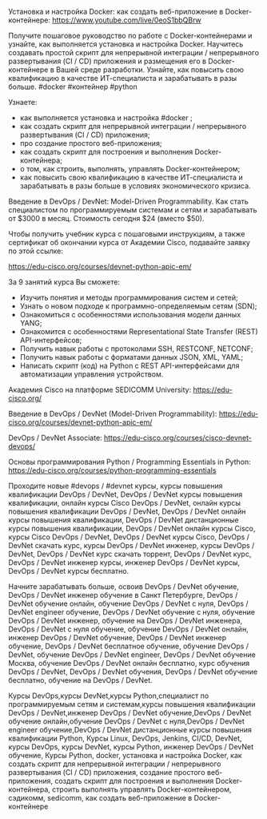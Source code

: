 Установка и настройка Docker: как создать веб-приложение в Docker-контейнере: https://www.youtube.com/live/0eoS1bbQBrw

Получите пошаговое руководство по работе с Docker-контейнерами и узнайте, как выполняется установка и настройка Docker. Научитесь создавать простой скрипт для непрерывной интеграции / непрерывного развертывания (CI / CD) приложения и размещения его в Docker-контейнере в Вашей среде разработки. Узнайте, как повысить свою квалификацию в качестве ИТ-специалиста и зарабатывать в разы больше. #docker #контейнер #python 

Узнаете:
- как выполняется установка и настройка #docker ;
- как создать скрипт для непрерывной интеграции / непрерывного развертывания (CI / CD) приложения;
- про создание простого веб-приложения;
- как создать скрипт для построения и выполнения Docker-контейнера;
- о том, как строить, выполнять, управлять Docker-контейнером;
- как повысить свою квалификацию в качестве ИТ-специалиста и зарабатывать в разы больше в условиях экономического кризиса.

Введение в DevOps / DevNet: Model-Driven Programmability. Как стать специалистом по программируемым системам и сетям и зарабатывать от $3000 в месяц.
Стоимость сегодня $24 (вместо $50).

Чтобы получить учебник курса с пошаговыми инструкциям,  а также сертификат об окончании курса от Академии Cisco, подавайте заявку по этой ссылке:

https://edu-cisco.org/courses/devnet-python-apic-em/

За 9 занятий курса Вы cможете:
- Изучить понятия и методы программирования систем и сетей;
- Узнать о новом подходе к программно-определяемым сетям (SDN);
- Ознакомиться с особенностями использования модели данных YANG; 
- Ознакомится с особенностями Representational State Transfer (REST) API-интерфейсов;
- Получить навык работы с протоколами SSH, RESTCONF, NETCONF; 
- Получить навык работы с форматами данных JSON, XML, YAML;
- Написать скрипт (код) на Python с REST API-интерфейсами для автоматизации управления устройством.



Академия Cisco на платформе SEDICOMM University: https://edu-cisco.org/

Введение в DevOps / DevNet (Model-Driven Programmability): https://edu-cisco.org/courses/devnet-python-apic-em/

DevOps / DevNet Associate: https://edu-cisco.org/courses/cisco-devnet-devops/

Основы программирования Python / Programming Essentials in Python: https://edu-cisco.org/courses/python-programming-essentials

Проходите новые #devops  / #devnet  курсы, курсы повышения квалификации DevOps / DevNet, DevOps / DevNet курсы повышения квалификации, онлайн курсы Cisco DevOps / DevNet, онлайн курсы повышения квалификации DevOps / DevNet, DevOps / DevNet онлайн курсы повышения квалификации, DevOps / DevNet дистанционные курсы повышения квалификации, DevOps / DevNet онлайн курсы Cisco, курсы Cisco DevOps / DevNet, DevOps / DevNet курсы Cisco, DevOps / DevNet скачать курс, курсы DevOps / DevNet инженер, курсы DevOps / DevNet, DevOps / DevNet курс скачать торрент, DevOps / DevNet курс, DevOps / DevNet инженер курсы, инженер DevOps / DevNet курсы, DevOps / DevNet курсы бесплатно.

Начните зарабатывать больше, освоив DevOps / DevNet обучение, DevOps / DevNet инженер обучение в Санкт Петербурге, DevOps / DevNet обучение онлайн, обучение DevOps / DevNet с нуля, DevOps / DevNet engineer обучение, DevOps / DevNet обучение с нуля, обучение DevOps / DevNet инженер, обучение на DevOps / DevNet инженера, DevOps / DevNet с нуля обучение, обучение DevOps / DevNet онлайн, инженер DevOps / DevNet обучение, DevOps / DevNet инженер обучение, DevOps / DevNet бесплатное обучение, обучение DevOps / DevNet, обучение DevOps / DevNet engineer, DevOps / DevNet обучение Москва, обучение DevOps / DevNet онлайн бесплатно, курс обучения DevOps / DevNet, DevOps / DevNet обучения, DevOps / DevNet обучение бесплатно, обучение на DevOps / DevNet.

Курсы DevOps,курсы DevNet,курсы Python,специалист по программируемым сетям и системам,курсы повышения квалификации DevOps / DevNet,инженер DevOps / DevNet обучение,DevOps / DevNet обучение онлайн,обучение DevOps / DevNet с нуля,DevOps / DevNet engineer обучение,DevOps / DevNet дистанционные курсы повышения квалификации
Python, Курсы Linux, DevOps, Jenkins, CI/CD, DevNet, курсы DevOps, курсы DevNet, курсы Python, инженер DevOps / DevNet обучение, Курсы Python, docker, установка и настройка Docker, как создать скрипт для непрерывной интеграции / непрерывного развертывания (CI / CD) приложения, создание простого веб-приложения, создать скрипт для построения и выполнения Docker-контейнера, строить выполнять управлять Docker-контейнером, сэдикомм, sedicomm, как создать веб-приложение в Docker-контейнере
